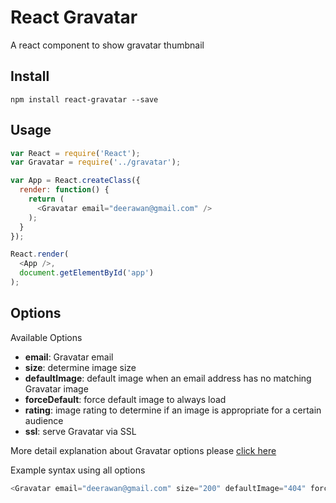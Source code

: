 React Gravatar
================================
A react component to show gravatar thumbnail

## Install
```
npm install react-gravatar --save
```

## Usage
```javascript
var React = require('React');
var Gravatar = require('../gravatar');

var App = React.createClass({
  render: function() {
    return (
      <Gravatar email="deerawan@gmail.com" />
    );
  }
});

React.render(
  <App />,
  document.getElementById('app')
);
```

## Options

Available Options

- **email**: Gravatar email
- **size**: determine image size
- **defaultImage**: default image when an email address has no matching Gravatar image
- **forceDefault**: force default image to always load
- **rating**: image rating to determine if an image is appropriate for a certain audience
- **ssl**: serve Gravatar via SSL

More detail explanation about Gravatar options please [click here](http://en.gravatar.com/site/implement/images/)

Example syntax using all options

```javascript
<Gravatar email="deerawan@gmail.com" size="200" defaultImage="404" forceDefault="y" rating="pg" />
```

